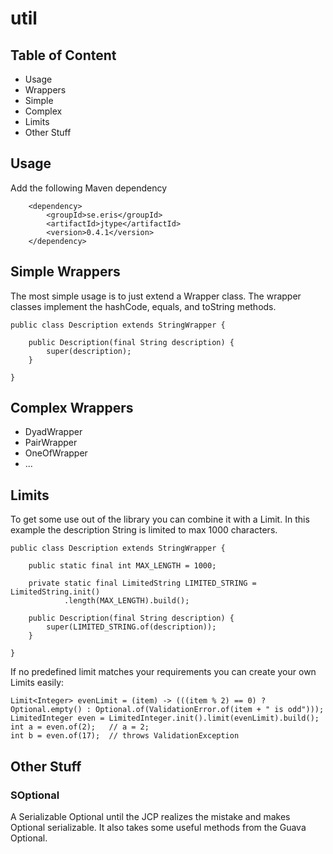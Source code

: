 # util

## Table of Content

* Usage
* Wrappers
 * Simple
 * Complex
* Limits
* Other Stuff

## Usage

Add the following Maven dependency

        <dependency>
            <groupId>se.eris</groupId>
            <artifactId>jtype</artifactId>
            <version>0.4.1</version>
        </dependency>

## Simple Wrappers

The most simple usage is to just extend a Wrapper class. The wrapper classes implement 
the hashCode, equals, and toString methods.

    public class Description extends StringWrapper {
    
        public Description(final String description) {
            super(description);
        }
    
    }
 
## Complex Wrappers

* DyadWrapper
* PairWrapper
* OneOfWrapper
* ...

## Limits

To get some use out of the library you can combine it with a Limit. In this example the description String 
is limited to max 1000 characters. 

    public class Description extends StringWrapper {
    
        public static final int MAX_LENGTH = 1000;
    
        private static final LimitedString LIMITED_STRING = LimitedString.init()
                .length(MAX_LENGTH).build();
    
        public Description(final String description) {
            super(LIMITED_STRING.of(description));
        }
    
    }

If no predefined limit matches your requirements you can create your own Limits easily:

    Limit<Integer> evenLimit = (item) -> (((item % 2) == 0) ? Optional.empty() : Optional.of(ValidationError.of(item + " is odd")));
    LimitedInteger even = LimitedInteger.init().limit(evenLimit).build();
    int a = even.of(2);   // a = 2;
    int b = even.of(17);  // throws ValidationException

## Other Stuff

### SOptional

A Serializable Optional until the JCP realizes the mistake and makes Optional serializable. It also takes 
some useful methods from the Guava Optional.

